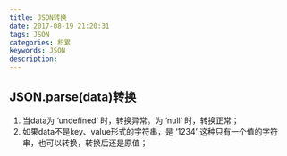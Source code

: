 ```yaml
---
title: JSON转换
date: 2017-08-19 21:20:31
tags: JSON
categories: 积累
keywords: JSON
description: 
---
```


## JSON.parse(data)转换

1. 当data为 ‘undefined’ 时，转换异常。为 ‘null’ 时，转换正常；
2. 如果data不是key、value形式的字符串，是 ‘1234’ 这种只有一个值的字符串，也可以转换，转换后还是原值；

